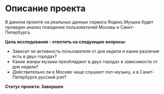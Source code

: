 # Описание проекта

В данном проекте на реальных данные сервиса Яндекс.Музыка будет проведен анализ поведение пользователей Москвы и Санкт-Петербурга.

**Цель исследования - ответить на следующие вопросы:**
- Зависит ли активность пользователя от дня недели и какие различия есть в двух городах?
- Какие жанры музыки преобладают в двух городах в зависимости от дня недели?
- Действительно ли в Москве чаще слушают поп-музыку, а в Санкт-Петербурге русский рэп?

**Статус проекта: Завершен**

